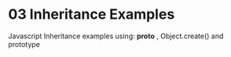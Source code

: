 # 03 Inheritance Examples   
Javascript Inheritance examples using: __proto__ , Object.create() and prototype 
